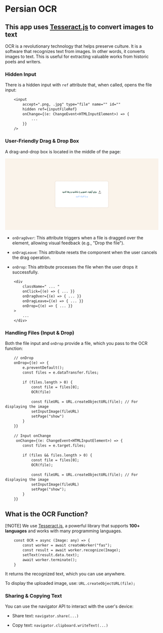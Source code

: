 # Persian OCR
## This app uses [Tesseract.js](https://github.com/naptha/tesseract.js) to convert images to text

OCR is a revolutionary technology that helps preserve culture. It is a software that recognizes text from images. In other words, it converts images to text. This is useful for extracting valuable works from historic poets and writers.

### Hidden Input 
There is a hidden input with ```ref``` attribute that, when called, opens the file input:

```tsx
    <input
        accept=".png, .jpg" type="file" name="" id=""
        hidden ref={inputFileRef}
        onChange={(e: ChangeEvent<HTMLInputElement>) => {
            ...
        }}
    />
```

### User-Friendly Drag & Drop Box

A drag-and-drop box is located in the middle of the page:

![screenshot-1](./screenshots/screenshot-1.png)

- ```onDragOver```: This attribute triggers when a file is dragged over the element, allowing visual feedback (e.g., "Drop the file").

- ```onDragLeave```: This attribute resets the component when the user cancels the drag operation.

- ```onDrop```: This attribute processes the file when the user drops it successfully.

```tsx
    <div
        className=" ... "
        onClick={(e) => { ... }}
        onDragOver={(e) => { ... }}
        onDragLeave={(e) => { ... }}
        onDrop={(e) => { ... }}
    >
        ...
    </div>
```

### Handling Files (Input & Drop)

Both the file input and ```onDrop``` provide a file, which you pass to the OCR function:
```tsx
    // onDrop 
    onDrop={(e) => {
        e.preventDefault();
        const files = e.dataTransfer.files;

        if (files.length > 0) {
            const file = files[0];
            OCR(file)

            const fileURL = URL.createObjectURL(file); // For displaying the image
            setInputImage(fileURL)
            setPage("show")
        }
    }}

    // Input onChange
     onChange={(e: ChangeEvent<HTMLInputElement>) => {
        const files = e.target.files;

        if (files && files.length > 0) {
            const file = files[0];
            OCR(file);

            const fileURL = URL.createObjectURL(file); // For displaying the image
            setInputImage(fileURL)
            setPage("show");
        }
    }}
```
## What is the OCR Function?
[!NOTE]
We use [Tesseract.js](https://github.com/naptha/tesseract.js), a powerful library that supports **100+ languages** and works with many programming languages.

```tsx
    const OCR = async (Image: any) => {
        const worker = await createWorker("fas");
        const result = await worker.recognize(Image);
        setText(result.data.text);
        await worker.terminate();
    }
```

It returns the recognized text, which you can use anywhere.

To display the uploaded image, use:
 ``` URL.createObjectURL(file); ```

### Sharing & Copying Text

You can use the navigator API to interact with the user's device:

* Share text:
 ```navigator.share(...)```
 
* Copy text:
 ```navigator.clipboard.writeText(...)```
